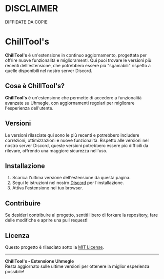 # DISCLAIMER
DIFFIDATE DA COPIE

# ChillTool's

**ChillTool's** è un'estensione in continuo aggiornamento, progettata per offrire nuove funzionalità e miglioramenti. Qui puoi trovare le versioni più recenti dell'estensione, che potrebbero essere più "sgamabili" rispetto a quelle disponibili nel nostro server Discord.

## Cosa è ChillTool's?

**ChillTool's** è un'estensione che permette di accedere a funzionalità avanzate su Uhmegle, con aggiornamenti regolari per migliorare l'esperienza dell'utente.

## Versioni

Le versioni rilasciate qui sono le più recenti e potrebbero includere correzioni, ottimizzazioni e nuove funzionalità. Rispetto alle versioni nel nostro server Discord, queste versioni potrebbero essere più difficili da rilevare, offrendo una maggiore sicurezza nell'uso.

## Installazione

1. Scarica l'ultima versione dell'estensione da questa pagina.
2. Segui le istruzioni nel nostro [Discord]([https://discord.gg/cspot](https://discord.gg/FBsPkXDche)) per l'installazione.
3. Attiva l'estensione nel tuo browser.

## Contribuire

Se desideri contribuire al progetto, sentiti libero di forkare la repository, fare delle modifiche e aprire una pull request!

## Licenza

Questo progetto è rilasciato sotto la [MIT License](LICENSE).

---

**ChillTool's - Estensione Uhmegle**  
Resta aggiornato sulle ultime versioni per ottenere la miglior esperienza possibile!
